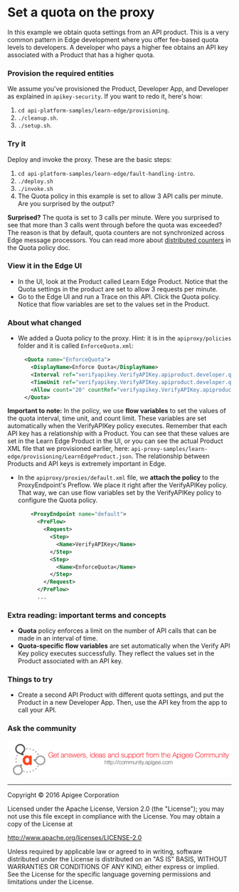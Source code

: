 # Set a quota on the proxy

In this example we obtain quota settings from an API product. This is a very common pattern in Edge development where you offer fee-based quota levels to developers. A developer who pays a higher fee obtains an API key associated with a Product that has a higher quota. 

### Provision the required entities

We assume you've provisioned the Product, Developer App, and Developer as explained in `apikey-security`. If you want to redo it, here's how:

1. `cd api-platform-samples/learn-edge/provisioning`.
2. `./cleanup.sh`.
3. `./setup.sh`.

### Try it

Deploy and invoke the proxy. These are the basic steps:

1. `cd api-platform-samples/learn-edge/fault-handling-intro`.
2. `./deploy.sh`
3. `./invoke.sh`
4. The Quota policy in this example is set to allow 3 API calls per minute. Are you surprised by the output?

**Surprised?** The quota is set to 3 calls per minute. Were you surprised to see that more than 3 calls went through before the quota was exceeded? The reason is that by default, quota counters are not synchronized across Edge message processors. You can read more about [distributed counters](http://docs.apigee.com/api-services/reference/quota-policy) in the Quota policy doc. 

### View it in the Edge UI

* In the UI, look at the Product called Learn Edge Product. Notice that the Quota settings in the product are set to allow 3 requests per minute. 
* Go to the Edge UI and run a Trace on this API. Click the Quota policy. Notice that flow variables are set to the values set in the Product.

### About what changed

* We added a Quota policy to the proxy. Hint: it is in the `apiproxy/policies` folder and it is called `EnforceQuota.xml`:

    ```xml
      <Quota name="EnforceQuota">
        <DisplayName>Enforce Quota</DisplayName>
        <Interval ref="verifyapikey.VerifyAPIKey.apiproduct.developer.quota.interval">100</Interval>
        <TimeUnit ref="verifyapikey.VerifyAPIKey.apiproduct.developer.quota.timeunit">hour</TimeUnit>
        <Allow count="20" countRef="verifyapikey.VerifyAPIKey.apiproduct.developer.quota.limit"/>
      </Quota>
    ```

**Important to note:** In the policy, we use **flow variables** to set the values of the quota interval, time unit, and count limit. These variables are set automatically when the VerifyAPIKey policy executes. Remember that each API key has a relationship with a Product. You can see that these values are set in the Learn Edge Product in the UI, or you can see the actual Product XML file that we provisioned earlier, here: `api-proxy-samples/learn-edge/provisioning/LearnEdgeProduct.json`. The relationship between Products and API keys is extremely important in Edge. 

* In the `apiproxy/proxies/default.xml` file, we **attach the policy** to the ProxyEndpoint's Preflow. We place it right after the VerifyAPIKey policy. That way, we can use flow variables set by the VerifyAPIKey policy to configure the Quota policy. 

    ```xml
        <ProxyEndpoint name="default">
          <PreFlow>
            <Request>
              <Step>
                <Name>VerifyAPIKey</Name>
              </Step>
              <Step>
                <Name>EnforceQuota</Name>
              </Step>
            </Request>
          </PreFlow>
          ...
    ```

 

### Extra reading: important terms and concepts

* **Quota** policy enforces a limit on the number of API calls that can be made in an interval of time. 
* **Quota-specific flow variables** are set automatically when the Verify API Key policy executes successfully. They reflect the values set in the Product associated with an API key.


### Things to try

* Create a second API Product with different quota settings, and put the Product in a new Developer App. Then, use the API key from the app to call your API. 

### Ask the community

[![alt text](../../images/apigee-community.png "Apigee Community is a great place to ask questions and find answers about developing API proxies. ")](https://community.apigee.com?via=github)

---

Copyright © 2016 Apigee Corporation

Licensed under the Apache License, Version 2.0 (the "License"); you may not use
this file except in compliance with the License. You may obtain a copy
of the License at

http://www.apache.org/licenses/LICENSE-2.0

Unless required by applicable law or agreed to in writing, software
distributed under the License is distributed on an "AS IS" BASIS,
WITHOUT WARRANTIES OR CONDITIONS OF ANY KIND, either express or implied.
See the License for the specific language governing permissions and
limitations under the License.
